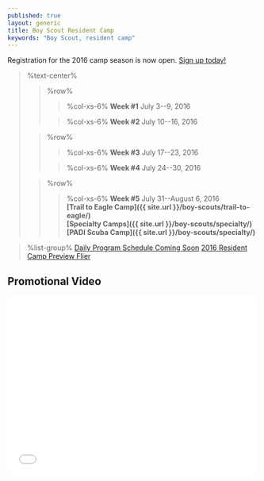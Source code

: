 ```yaml
---
published: true
layout: generic
title: Boy Scout Resident Camp
keywords: "Boy Scout, resident camp"
---
```


<div class="alert alert-info">
Registration for the 2016 camp season is now open.
<a href="{{ site.url }}/boy-scouts/register/">
Sign up today!</a>
</div>

> %text-center%
>> %row%
>>> %col-xs-6%
>>> **Week #1**
>>> July 3--9, 2016
>>
>>> %col-xs-6%
>>> **Week #2**
>>> July 10--16, 2016
>
>> %row%
>>> %col-xs-6%
>>> **Week #3**
>>> July 17--23, 2016
>>
>>> %col-xs-6%
>>> **Week #4**
>>> July 24--30, 2016
>
>> %row%
>>> %col-xs-6%
>>> **Week #5**
>>> July 31--August 6, 2016<br/>
>>> **[Trail to Eagle Camp]({{ site.url }}/boy-scouts/trail-to-eagle/)**<br/>
>>> **[Specialty Camps]({{ site.url }}/boy-scouts/specialty/)**<br/>
>>> **[PADI Scuba Camp]({{ site.url }}/boy-scouts/specialty/)**


> %list-group%
> <a href="#" class="list-group-item">Daily Program Schedule Coming Soon</a>
> <a href="{{ site.url }}/pdf/2016/boy-scout-camp-preview.pdf" class="list-group-item">2016 Resident Camp Preview Flier</a>

## Promotional Video

<iframe style="max-width: 640px; width: 100%; height: 360px; border: none;" src="//www.youtube-nocookie.com/embed/mBW3OGLBcIc?rel=0" allowfullscreen></iframe>
